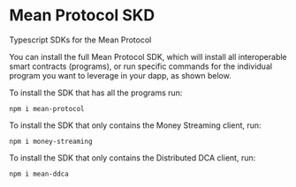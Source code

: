 # Mean Protocol SKD
Typescript SDKs for the Mean Protocol

You can install the full Mean Protocol SDK, which will install all interoperable smart contracts (programs), or run specific commands for the individual program you want to leverage in your dapp, as shown below.

To install the SDK that has all the programs run:
```
npm i mean-protocol
```

To install the SDK that only contains the Money Streaming client, run:
```
npm i money-streaming
```


To install the SDK that only contains the Distributed DCA client, run:
```
npm i mean-ddca
```
